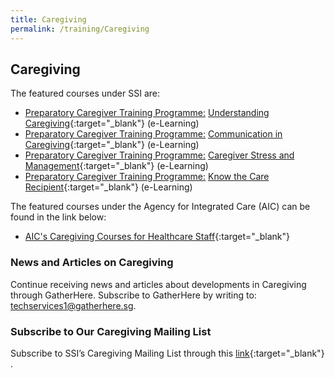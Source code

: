 ```yaml
---
title: Caregiving
permalink: /training/Caregiving
---
```


## Caregiving   

The featured courses under SSI are:   
-   [Preparatory Caregiver Training Programme:](http://learningcloud.sg/pages/coursedescription.jsf?courseId=752497&catalogId=1700) [Understanding Caregiving](https://learningcloud.sg/pages/coursedescription.jsf?courseId=752497&catalogId=1700){:target="_blank"}   (e-Learning)
-   [Preparatory Caregiver Training Programme:](http://learningcloud.sg/pages/coursedescription.jsf?courseId=926394&catalogId=1700) [Communication in Caregiving](https://learningcloud.sg/pages/coursedescription.jsf?courseId=926394&catalogId=1700){:target="_blank"}   (e-Learning) 
-   [Preparatory Caregiver Training Programme:](http://learningcloud.sg/pages/coursedescription.jsf?courseId=926403&catalogId=1700) [Caregiver Stress and Management](https://learningcloud.sg/pages/coursedescription.jsf?courseId=926403&catalogId=1700){:target="_blank"}   (e-Learning)
-   [Preparatory Caregiver Training Programme:](http://learningcloud.sg/pages/coursedescription.jsf?courseId=926363&catalogId=1700) [Know the Care Recipient](https://learningcloud.sg/pages/coursedescription.jsf?courseId=926363&catalogId=1700){:target="_blank"}   (e-Learning)

The featured courses under the Agency for Integrated Care (AIC) can be found in the link below:

-   [AIC's Caregiving Courses for Healthcare Staff](http://partners.aic.sg/trainingcalendar){:target="_blank"}   

### News and Articles on Caregiving   

Continue receiving news and articles about developments in Caregiving through GatherHere. Subscribe to GatherHere by writing to: <techservices1@gatherhere.sg>.

### Subscribe to Our Caregiving Mailing List   

Subscribe to SSI’s Caregiving Mailing List through this [link](https://form.gov.sg/5d89ee5d0c67f000120d05f7){:target="_blank"} .
